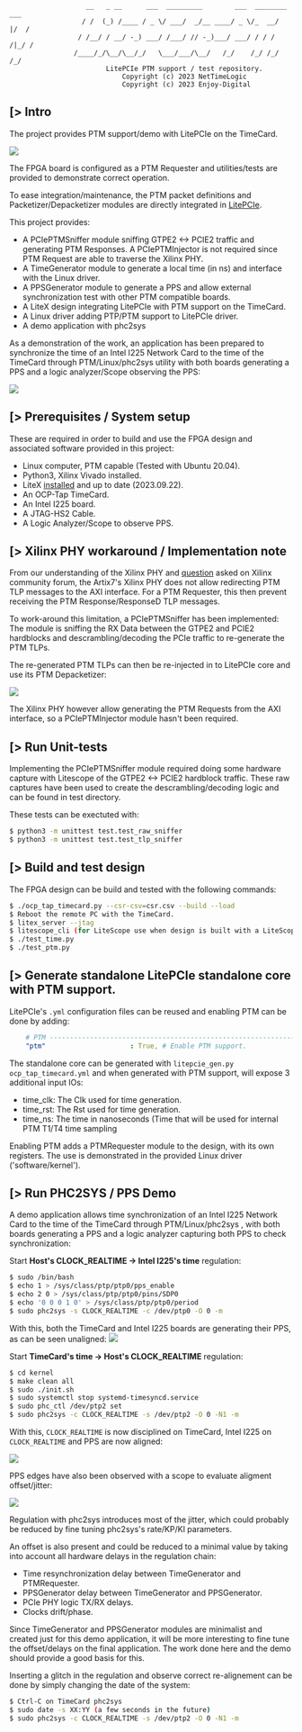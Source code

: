 ```
                   __   _ __      ___  _________        ___  ________  ___
                  / /  (_) /____ / _ \/ ___/  _/__ ____/ _ \/_  __/  |/  /
                 / /__/ / __/ -_) ___/ /___/ // -_)___/ ___/ / / / /|_/ /
                /____/_/\__/\__/_/   \___/___/\__/   /_/    /_/ /_/  /_/
                        LitePCIe PTM support / test repository.
                            Copyright (c) 2023 NetTimeLogic
                            Copyright (c) 2023 Enjoy-Digital
```

[> Intro
--------

The project provides PTM support/demo with LitePCIe on the TimeCard.

![](doc/timecard.png)

The FPGA board is configured as a PTM Requester and utilities/tests are provided to demonstrate correct operation.

To ease integration/maintenance, the PTM packet definitions and Packetizer/Depacketizer modules are directly integrated in [LitePCIe](https://github.com/enjoy-digital/litepcie).

This project provides:
- A PCIePTMSniffer module sniffing GTPE2 <-> PCIE2 traffic and generating PTM Responses. A PCIePTMInjector is not required since PTM Request are able to traverse the Xilinx PHY.
- A TimeGenerator module to generate a local time (in ns) and interface with the Linux driver.
- A PPSGenerator module to generate a PPS and allow external synchronization test with other PTM compatible boards.
- A LiteX design integrating LitePCIe with PTM support on the TimeCard.
- A Linux driver adding PTP/PTM support to LitePCIe driver.
- A demo application with phc2sys

As a demonstration of the work, an application has been prepared to synchronize the time of an Intel I225 Network Card to the time of the TimeCard through PTM/Linux/phc2sys utility with both boards generating a PPS and a logic analyzer/Scope observing the PPS:

![](doc/ptm_setup.png)

[> Prerequisites / System setup
-------------------------------

These are required in order to build and use the FPGA design and associated software provided in this project:
- Linux computer, PTM capable (Tested with Ubuntu 20.04).
- Python3, Xilinx Vivado installed.
- LiteX [installed](https://github.com/enjoy-digital/litex/wiki/Installation#litex-installation-guide) and up to date (2023.09.22).
- An OCP-Tap TimeCard.
- An Intel I225 board.
- A JTAG-HS2 Cable.
- A Logic Analyzer/Scope to observe PPS.

[> Xilinx PHY workaround / Implementation note
----------------------------------------------

From our understanding of the Xilinx PHY and [question](https://support.xilinx.com/s/question/0D54U00007HkzneSAB/receive-all-message-tlps-on-user-interface-7-series-fpga-integrated-block?language=en_US) asked on Xilinx community forum, the Artix7's Xilinx PHY does not allow redirecting PTM TLP messages to the AXI interface. For a PTM Requester, this then prevent receiving the PTM Response/ResponseD TLP messages.

To work-around this limitation, a PCIePTMSniffer has been implemented: The module is sniffing the RX Data between the GTPE2 and PCIE2 hardblocks and descrambling/decoding the PCIe traffic to re-generate the PTM TLPs.

The re-generated PTM TLPs can then be re-injected in to LitePCIe core and use its PTM Depacketizer:

![](doc/ptm_sniffer.png)

The Xilinx PHY however allow generating the PTM Requests from the AXI interface, so a PCIePTMInjector module hasn't been required.

[> Run Unit-tests
-----------------

Implementing the PCIePTMSniffer module required doing some hardware capture with Litescope of the GTPE2 <-> PCIE2 hardblock traffic. These raw captures have been used to create the descrambling/decoding logic and can be found in test directory.

These tests can be exectuted with:
```sh
$ python3 -m unittest test.test_raw_sniffer
$ python3 -m unittest test.test_tlp_sniffer
```

[> Build and test design
------------------------
The FPGA design can be build and tested with the following commands:

```sh
$ ./ocp_tap_timecard.py --csr-csv=csr.csv --build --load
$ Reboot the remote PC with the TimeCard.
$ litex_server --jtag
$ litescope_cli (for LiteScope use when design is built with a LiteScope analyzer probe)
$ ./test_time.py
$ ./test_ptm.py
```

[> Generate standalone LitePCIe standalone core with PTM support.
-----------------------------------------------------------------

LitePCIe's `.yml` configuration files can be reused and enabling PTM can be done by adding:
```yml
    # PTM ----------------------------------------------------------------------
    "ptm"                     : True, # Enable PTM support.
```

The standalone core can be generated with `litepcie_gen.py ocp_tap_timecard.yml` and when generated with PTM support, will expose 3 additional input IOs:

- time_clk: The Clk used for time generation.
- time_rst: The Rst used for time generation.
- time_ns: The time in nanoseconds (Time that will be used for internal PTM T1/T4 time sampling

Enabling PTM adds a PTMRequester module to the design, with its own registers. The use is demonstrated
in the provided Linux driver ('software/kernel').

[> Run PHC2SYS / PPS Demo
-------------------------

A demo application allows time synchronization of an Intel I225 Network Card to the time of the TimeCard through PTM/Linux/phc2sys , with both boards generating a PPS and a logic analyzer capturing both PPS to check synchronization:

Start **Host's CLOCK_REALTIME -> Intel I225's time** regulation:
```sh
$ sudo /bin/bash
$ echo 1 > /sys/class/ptp/ptp0/pps_enable
$ echo 2 0 > /sys/class/ptp/ptp0/pins/SDP0
$ echo '0 0 0 1 0' > /sys/class/ptp/ptp0/period
$ sudo phc2sys -s CLOCK_REALTIME -c /dev/ptp0 -O 0 -m
```


With this, both the TimeCard and Intel I225 boards are generating their PPS, as can be seen unaligned:
![](doc/ptm_demo_pps_unaligned.png)


Start **TimeCard's time -> Host's CLOCK_REALTIME** regulation:
```sh
$ cd kernel
$ make clean all
$ sudo ./init.sh
$ sudo systemctl stop systemd-timesyncd.service
$ sudo phc_ctl /dev/ptp2 set
$ sudo phc2sys -c CLOCK_REALTIME -s /dev/ptp2 -O 0 -N1 -m
```

With this, `CLOCK_REALTIME` is now disciplined on TimeCard, Intel I225 on `CLOCK_REALTIME` and
PPS are now aligned:

![](doc/ptm_demo_pps_aligned.png)

PPS edges have also been observed with a scope to evaluate aligment offset/jitter:

![](doc/ptm_demo_pps_jitter.png)

Regulation with phc2sys introduces most of the jitter, which could probably be reduced by fine tuning
phc2sys's rate/KP/KI parameters.

An offset is also present and could be reduced to a minimal value by taking into account all hardware
delays in the regulation chain:
- Time resynchronization delay between TimeGenerator and PTMRequester.
- PPSGenerator delay between TimeGenerator and PPSGenerator.
- PCIe PHY logic TX/RX delays.
- Clocks drift/phase.

Since TimeGenerator and PPSGenerator modules are minimalist and created just for this demo application, it will
be more interesting to fine tune the offset/delays on the final application. The work done here and
the demo should provide a good basis for this.

Inserting a glitch in the regulation and observe correct re-alignement can be done by simply changing
the date of the system:

```sh
$ Ctrl-C on TimeCard phc2sys
$ sudo date -s XX:YY (a few seconds in the future)
$ sudo phc2sys -c CLOCK_REALTIME -s /dev/ptp2 -O 0 -N1 -m
```
